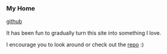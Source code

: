 ### My Home 

[github](https://github.com/jskjott/jskjott.github.io)


It has been fun to gradually turn this site into something I love.

I encourage you to look around or check out the [repo](https://github.com/jskjott/jskjott.github.io) :)